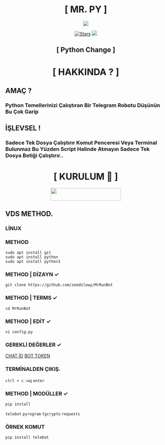<h1 align="center">[ MR. PY ]</h1>
<p align="center">
  <img src="https://i.hizliresim.com/5h4dhfc.png">
</p>
<p align="center">
<a href="https://github.com/zeedslowy/MrRunBot/stargazers"><img src="https://img.shields.io/github/stars/Noob-Mukesh/MukeshRobot?color=black&logo=github&logoColor=black&style=for-the-badge" alt="Stars" /></a>
<a href="https://github.com/zeedslowy/MrRunBot/network/members"> <img src="https://img.shields.io/github/forks/zeedslowy/MrRunBot?color=black&logo=github&logoColor=black&style=for-the-badge" /></a>
  
<h2 align="center">[ Python Change ]</h2>

<h1 align="center">[ HAKKINDA ? ]</h1>

## AMAÇ ?

### Python Temellerinizi Çalıştıran Bir Telegram Robotu Düşünün Bu Çok Garip

## İŞLEVSEL !

### Sadece Tek Dosya Çalıştırır Komut Penceresi Veya Terminal Bulunmaz Bu Yüzden Script Halinde Atmayın Sadece Tek Dosya Betiği Çalıştırır..

<h1 align="center">[ KURULUM 📒 ]</h1>
  
<p align="center"><a href="https://heroku.com/deploy?template=https://github.com/zeedslowy/MrRunBot"> <img src="https://img.shields.io/badge/Deploy%20To%20Heroku-black?style=for-the-badge&logo=heroku" width="220" height="38.45"/></a></p>

<h2>  VDS METHOD.​ </h2>

### LİNUX 
### METHOD 

```
sudo apt install git
sudo apt install python
sudo apt install python3
```

### METHOD | DİZAYN ✓

```
git clone https://github.com/zeedslowy/MrRunBot
```

### METHOD | TERMS ✓

```
cd MrRunBot
```

### METHOD | EDİT ✓

```
vi config.py
```

### GEREKLİ DEĞERLER ✓
[CHAT İD](t.me/MissRose_bot) 
[BOT TOKEN](t.me/BotFather)

### TERMİNALDEN ÇIKIŞ.

```ctrl + c``` ```:wq``` ```enter```

### METHOD | MODÜLLER ✓

```
pip install
```
```telebot``` ```pyrogram```
```tgcrypto``` ```requests```

### ÖRNEK KOMUT 
```
pip install telebot
```
